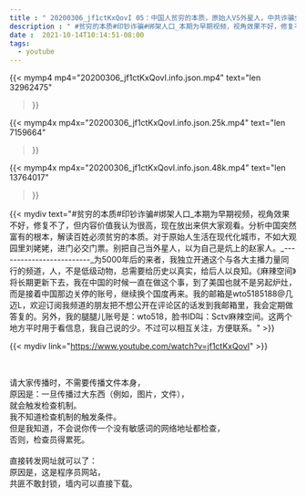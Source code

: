 ```yaml
---
title : " 20200306_jf1ctKxQovI 05：中国人贫穷的本质，原始人VS外星人，中共诈骗全世界财富的手法。（2019.9.15脸书录制作品） "
description : " #贫穷的本质#印钞诈骗#绑架人口_本期为早期视频，视角效果不好，修复不了，但内容价值我认为很高，现在放出来供大家观看。分析中国突然富有的根本，解读百姓必须贫穷的本质。对于原始人生活在现代化城市，不如大观园里刘姥姥，进门必交门票。别把自己当外星人，以为自己是炕上的赵家人。_-------------------------_为5000年后的来者，我独立开通这个与各大主播力量同行的频道，人，不是低级动物，总需要给历史以真实，给后人以良知。《麻辣空间》将长期更新下去，我在中国的时候一直在做这个事，到了美国也就不是另起炉灶，而是接着中国那边关停的账号，继续换个国度再来。我的邮箱是wto5185188@几迈L，欢迎订阅我频道的朋友把不想公开在评论区的话发到我邮箱里，我会定期做答复的。另外，我的腿腿儿账号是：wto518，脸书ID叫：Sctv麻辣空间。这两个地方平时用于看信息，我自己说的少。不过可以相互关注，方便联系。 "
date :  2021-10-14T10:14:51-08:00
tags:
  - youtube
---
```


{{< mymp4 mp4="20200306_jf1ctKxQovI.info.json.mp4" 
text="len 32962475"
>}}

{{< mymp4x  mp4x="20200306_jf1ctKxQovI.info.json.25k.mp4"
text="len 7159664"
>}}

{{< mymp4x  mp4x="20200306_jf1ctKxQovI.info.json.48k.mp4"
text="len 13764017"
>}}


{{< mydiv text="#贫穷的本质#印钞诈骗#绑架人口_本期为早期视频，视角效果不好，修复不了，但内容价值我认为很高，现在放出来供大家观看。分析中国突然富有的根本，解读百姓必须贫穷的本质。对于原始人生活在现代化城市，不如大观园里刘姥姥，进门必交门票。别把自己当外星人，以为自己是炕上的赵家人。_-------------------------_为5000年后的来者，我独立开通这个与各大主播力量同行的频道，人，不是低级动物，总需要给历史以真实，给后人以良知。《麻辣空间》将长期更新下去，我在中国的时候一直在做这个事，到了美国也就不是另起炉灶，而是接着中国那边关停的账号，继续换个国度再来。我的邮箱是wto5185188@几迈L，欢迎订阅我频道的朋友把不想公开在评论区的话发到我邮箱里，我会定期做答复的。另外，我的腿腿儿账号是：wto518，脸书ID叫：Sctv麻辣空间。这两个地方平时用于看信息，我自己说的少。不过可以相互关注，方便联系。" >}}
<br>

{{< mydiv link="https://www.youtube.com/watch?v=jf1ctKxQovI" >}}


<br>

请大家传播时，不需要传播文件本身，<br>
原因是：一旦传播过大东西（例如，图片，文件），<br>
就会触发检查机制。<br>
我不知道检查机制的触发条件。<br>
但是我知道，不会说你传一个没有敏感词的网络地址都检查，<br>
否则，检查员得累死。<br><br>
直接转发网址就可以了：<br>
原因是，这是程序员网站，<br>
共匪不敢封锁，墙内可以直接下载。


